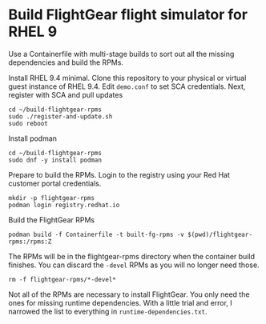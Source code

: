 # Build FlightGear flight simulator for RHEL 9
Use a Containerfile with multi-stage builds to sort out all the missing
dependencies and build the RPMs.

Install RHEL 9.4 minimal. Clone this repository to your physical
or virtual guest instance of RHEL 9.4. Edit `demo.conf` to set SCA
credentials. Next, register with SCA and pull updates

    cd ~/build-flightgear-rpms
    sudo ./register-and-update.sh
    sudo reboot

Install podman

    cd ~/build-flightgear-rpms
    sudo dnf -y install podman

Prepare to build the RPMs. Login to the registry using your Red Hat
customer portal credentials.

    mkdir -p flightgear-rpms
    podman login registry.redhat.io

Build the FlightGear RPMs

    podman build -f Containerfile -t built-fg-rpms -v $(pwd)/flightgear-rpms:/rpms:Z

The RPMs will be in the flightgear-rpms directory when the container
build finishes. You can discard the `-devel` RPMs as you will no longer
need those.

    rm -f flightgear-rpms/*-devel*

Not all of the RPMs are necessary to install FlightGear. You only need
the ones for missing runtime dependencies. With a little trial and error,
I narrowed the list to everything in `runtime-dependencies.txt`.
